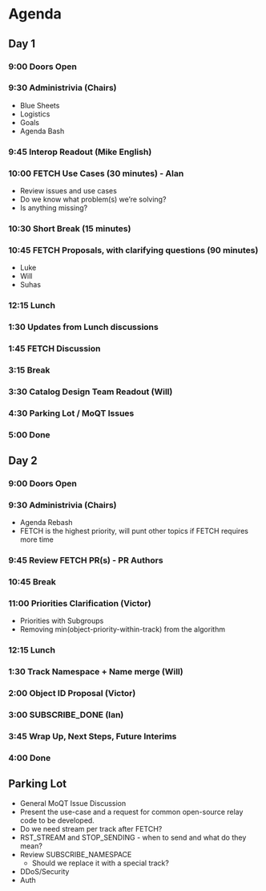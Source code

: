 
# Agenda

## Day 1

### 9:00 Doors Open

### 9:30 Administrivia (Chairs)
* Blue Sheets
* Logistics
* Goals
* Agenda Bash

### 9:45 Interop Readout (Mike English)

### 10:00 FETCH Use Cases (30 minutes) - Alan
* Review issues and use cases
* Do we know what problem(s) we’re solving?
* Is anything missing?

### 10:30 Short Break (15 minutes)

### 10:45 FETCH Proposals, with clarifying questions (90 minutes)
* Luke
* Will
* Suhas

### 12:15 Lunch

### 1:30 Updates from Lunch discussions

### 1:45 FETCH Discussion

### 3:15 Break

### 3:30 Catalog Design Team Readout (Will)

### 4:30 Parking Lot / MoQT Issues

### 5:00 Done

## Day 2

### 9:00 Doors Open

### 9:30 Administrivia (Chairs)
* Agenda Rebash
* FETCH is the highest priority, will punt other topics if FETCH requires more time

### 9:45 Review FETCH PR(s) - PR Authors

### 10:45 Break

### 11:00 Priorities Clarification (Victor)
* Priorities with Subgroups
* Removing min(object-priority-within-track) from the algorithm

### 12:15 Lunch

### 1:30 Track Namespace + Name merge (Will)

### 2:00 Object ID Proposal (Victor)

### 3:00 SUBSCRIBE_DONE (Ian)

### 3:45 Wrap Up, Next Steps, Future Interims

### 4:00 Done

## Parking Lot
* General MoQT Issue Discussion
* Present the use-case and a request for common open-source relay code to be developed.
* Do we need stream per track after FETCH?
* RST_STREAM and STOP_SENDING - when to send and what do they mean?
* Review SUBSCRIBE_NAMESPACE
  * Should we replace it with a special track?
* DDoS/Security
* Auth
